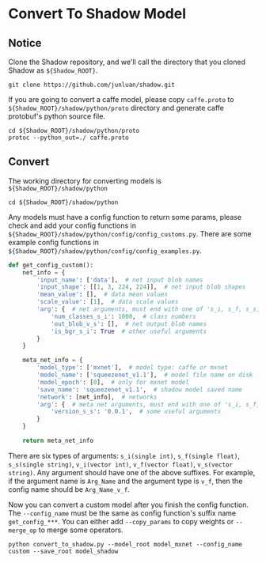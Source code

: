 # Convert To Shadow Model

## Notice

Clone the Shadow repository, and we'll call the directory that you cloned Shadow as ```${Shadow_ROOT}```.

```
git clone https://github.com/junluan/shadow.git
```

If you are going to convert a caffe model, please copy ```caffe.proto``` to ```${Shadow_ROOT}/shadow/python/proto``` directory and generate caffe protobuf's python source file.

```
cd ${Shadow_ROOT}/shadow/python/proto
protoc --python_out=./ caffe.proto
```

## Convert
 
The working directory for converting models is ```${Shadow_ROOT}/shadow/python```
 
```
cd ${Shadow_ROOT}/shadow/python
```

Any models must have a config function to return some params, please check and add your config functions in ```${Shadow_ROOT}/shadow/python/config/config_customs.py```. There are some example config functions in ```${Shadow_ROOT}/shadow/python/config/config_examples.py```.

```python
def get_config_custom():
    net_info = {
        'input_name': ['data'],  # net input blob names
        'input_shape': [[1, 3, 224, 224]],  # net input blob shapes
        'mean_value': [],  # data mean values
        'scale_value': [1],  # data scale values
        'arg': {  # net arguments, must end with one of 's_i, s_f, s_s, v_i, v_f, v_s'
            'num_classes_s_i': 1000,  # class numbers
            'out_blob_v_s': [],  # net output blob names
            'is_bgr_s_i': True  # other useful arguments
        }
    }

    meta_net_info = {
        'model_type': ['mxnet'],  # model type: caffe or mxnet
        'model_name': ['squeezenet_v1.1'],  # model file name on disk
        'model_epoch': [0],  # only for mxnet model
        'save_name': 'squeezenet_v1.1',  # shadow model saved name
        'network': [net_info],  # networks
        'arg': {  # meta net arguments, must end with one of 's_i, s_f, s_s, v_i, v_f, v_s'
            'version_s_s': '0.0.1',  # some useful arguments
        }
    }

    return meta_net_info
```

There are six types of arguments: ```s_i(single int)```, ```s_f(single float)```, ```s_s(single string)```, ```v_i(vector int)```, ```v_f(vector float)```, ```v_s(vector string)```. Any argument should have one of the above suffixes. For example, if the argument name is ```Arg_Name``` and the argument type is ```v_f```, then the config name should be ```Arg_Name_v_f```. 

Now you can convert a custom model after you finish the config function. The ```--config_name``` must be the same as config function's suffix name ```get_config_***```. You can either add ```--copy_params``` to copy weights or ```--merge_op``` to merge some operators.

```
python convert_to_shadow.py --model_root model_mxnet --config_name custom --save_root model_shadow
```
